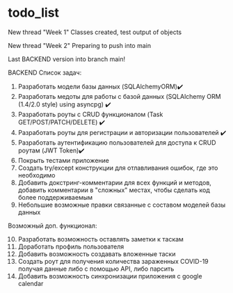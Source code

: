 # todo_list
New thread "Week 1"
Classes created, test output of objects

New thread "Week 2"
Preparing to push into main

Last BACKEND version into branch main!


BACKEND
Список задач:

1. Разработать модели базы данных (SQLAlchemyORM)✔️
2. Разработать медоты для работы с базой данных (SQLAlchemy ORM (1.4/2.0 style) using asyncpg) ✔️
3. Разработать роуты с CRUD функционалом (Task GET/POST/PATCH/DELETE) ✔️
4. Разработать роуты для регистрации и авторизации пользователей ✔️
5. Разработать аутентификацию пользователей для доступа к CRUD роутам (JWT Token)✔️
6. Покрыть тестами приложение
7. Создать try/except конструкции для отлавливания ошибок, где это необходимо
8. Добавить докстринг-комментарии для всех функций и методов, добавить комментарии в "сложных" местах, чтобы сделать код более поддерживаемым
9. Небольшие возможные правки связанные с составом моделей базы данных

Возможный доп. функционал:

10. Разработать возможность оставлять заметки к таскам
11. Доработать профиль пользователя
12. Добавить возможность создавать вложенные таски
13. Создать роут для получения количества зараженных COVID-19 получая данные либо с помощью API, либо парсить
14. Добавить возможность синхронизации приложения с google calendar
